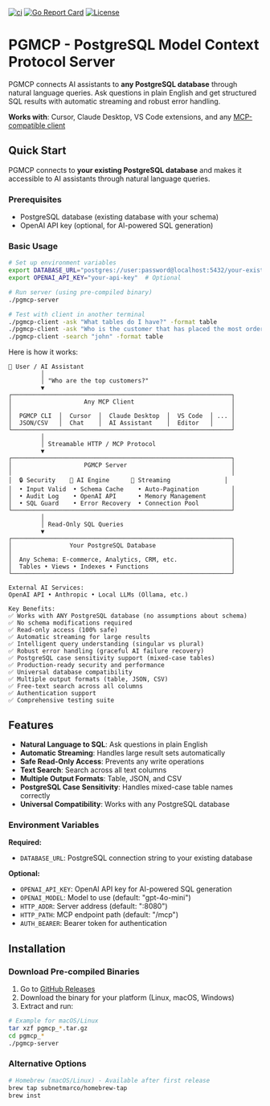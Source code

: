 [![ci](https://github.com/subnetmarco/pgmcp/actions/workflows/ci.yml/badge.svg)](https://github.com/subnetmarco/pgmcp/actions/workflows/ci.yml)
[![Go Report Card](https://goreportcard.com/badge/github.com/subnetmarco/pgmcp)](https://goreportcard.com/report/github.com/subnetmarco/pgmcp)
[![License](https://img.shields.io/badge/License-Apache%202.0-blue.svg)](https://opensource.org/licenses/Apache-2.0)

# PGMCP - PostgreSQL Model Context Protocol Server

PGMCP connects AI assistants to **any PostgreSQL database** through natural language queries. Ask questions in plain English and get structured SQL results with automatic streaming and robust error handling.

**Works with**: Cursor, Claude Desktop, VS Code extensions, and any [MCP-compatible client](https://modelcontextprotocol.io/)

## Quick Start

PGMCP connects to **your existing PostgreSQL database** and makes it accessible to AI assistants through natural language queries.

### Prerequisites
- PostgreSQL database (existing database with your schema)
- OpenAI API key (optional, for AI-powered SQL generation)

### Basic Usage

```bash
# Set up environment variables
export DATABASE_URL="postgres://user:password@localhost:5432/your-existing-db"
export OPENAI_API_KEY="your-api-key"  # Optional

# Run server (using pre-compiled binary)
./pgmcp-server

# Test with client in another terminal
./pgmcp-client -ask "What tables do I have?" -format table
./pgmcp-client -ask "Who is the customer that has placed the most orders?" -format table
./pgmcp-client -search "john" -format table
```

Here is how it works:

```
👤 User / AI Assistant
         │
         │ "Who are the top customers?"
         ▼
┌─────────────────────────────────────────────────────────────┐
│                    Any MCP Client                           │
│                                                             │
│  PGMCP CLI  │  Cursor  │  Claude Desktop  │  VS Code  │ ... │
│  JSON/CSV   │  Chat    │  AI Assistant    │  Editor   │     │
└─────────────────────────────────────────────────────────────┘
         │
         │ Streamable HTTP / MCP Protocol
         ▼
┌─────────────────────────────────────────────────────────────┐
│                    PGMCP Server                             │
│                                                             │
│  🔒 Security    🧠 AI Engine      🌊 Streaming               │
│  • Input Valid  • Schema Cache    • Auto-Pagination         │
│  • Audit Log    • OpenAI API      • Memory Management       │
│  • SQL Guard    • Error Recovery  • Connection Pool         │
└─────────────────────────────────────────────────────────────┘
         │
         │ Read-Only SQL Queries
         ▼
┌─────────────────────────────────────────────────────────────┐
│                Your PostgreSQL Database                     │
│                                                             │
│  Any Schema: E-commerce, Analytics, CRM, etc.               │
│  Tables • Views • Indexes • Functions                       │
└─────────────────────────────────────────────────────────────┘

External AI Services:
OpenAI API • Anthropic • Local LLMs (Ollama, etc.)

Key Benefits:
✅ Works with ANY PostgreSQL database (no assumptions about schema)
✅ No schema modifications required  
✅ Read-only access (100% safe)
✅ Automatic streaming for large results
✅ Intelligent query understanding (singular vs plural)
✅ Robust error handling (graceful AI failure recovery)
✅ PostgreSQL case sensitivity support (mixed-case tables)
✅ Production-ready security and performance
✅ Universal database compatibility
✅ Multiple output formats (table, JSON, CSV)
✅ Free-text search across all columns
✅ Authentication support
✅ Comprehensive testing suite
```

## Features

- **Natural Language to SQL**: Ask questions in plain English
- **Automatic Streaming**: Handles large result sets automatically  
- **Safe Read-Only Access**: Prevents any write operations
- **Text Search**: Search across all text columns
- **Multiple Output Formats**: Table, JSON, and CSV
- **PostgreSQL Case Sensitivity**: Handles mixed-case table names correctly
- **Universal Compatibility**: Works with any PostgreSQL database

### Environment Variables

**Required:**
- `DATABASE_URL`: PostgreSQL connection string to your existing database

**Optional:**
- `OPENAI_API_KEY`: OpenAI API key for AI-powered SQL generation
- `OPENAI_MODEL`: Model to use (default: "gpt-4o-mini")
- `HTTP_ADDR`: Server address (default: ":8080")
- `HTTP_PATH`: MCP endpoint path (default: "/mcp")
- `AUTH_BEARER`: Bearer token for authentication

## Installation

### Download Pre-compiled Binaries

1. Go to [GitHub Releases](https://github.com/subnetmarco/pgmcp/releases)
2. Download the binary for your platform (Linux, macOS, Windows)
3. Extract and run:

```bash
# Example for macOS/Linux
tar xzf pgmcp_*.tar.gz
cd pgmcp_*
./pgmcp-server
```

### Alternative Options

```bash
# Homebrew (macOS/Linux) - Available after first release
brew tap subnetmarco/homebrew-tap
brew inst